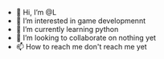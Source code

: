 - 👋 Hi, I’m @L
- 👀 I’m interested in game developmennt
- 🌱 I’m currently learning python
- 💞️ I’m looking to collaborate on nothing yet
- 📫 How to reach me don't reach me yet

<!---
L-Lwliet/L-Lwliet is a ✨ special ✨ repository because its `README.md` (this file) appears on your GitHub profile.
You can click the Preview link to take a look at your changes.
--->
